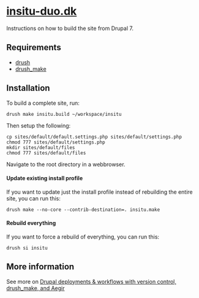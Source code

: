 [insitu-duo.dk](http://insitu-duo.dk)
==

Instructions on how to build the site from Drupal 7.

Requirements
------------

* [drush](http://drupal.org/project/drush) 
* [drush_make](http://drupal.org/project/drush_make)

Installation
------------

To build a complete site, run:

    drush make insitu.build ~/workspace/insitu
    
Then setup the following:

    cp sites/default/default.settings.php sites/default/settings.php
    chmod 777 sites/default/settings.php
    mkdir sites/default/files
    chmod 777 sites/default/files

Navigate to the root directory in a webbrowser.

#### Update existing install profile ####

If you want to update just the install profile instead of rebuilding the
entire site, you can run this:

    drush make --no-core --contrib-destination=. insitu.make

#### Rebuild everything ####

If you want to force a rebuild of everything, you can run this:

    drush si insitu

More information
--

See more on [Drupal deployments & workflows with version control, drush_make, and Aegir](http://www.migueljacq.com/content/drupal-deployments-workflows-version-control-drushmake-and-aegir)

